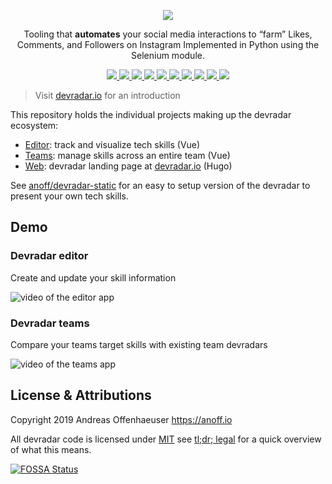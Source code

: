 <p align="center">
  <img src="assets/logo-text.png">
  <p align="center">Tooling that <b>automates</b> your social media interactions to “farm” Likes, Comments, and Followers on Instagram
Implemented in Python using the Selenium module.<p>
  <p align="center">
    <a href="https://app.fossa.com/projects/git%2Bgithub.com%2Fanoff%2Fdevradar?ref=badge_shield">
      <img src="https://app.fossa.com/api/projects/git%2Bgithub.com%2Fanoff%2Fdevradar.svg?type=shield" />
    </a>
    <a href="https://dependabot.com/">
      <img src="https://badgen.net/dependabot/dependabot/dependabot-core/?icon=dependabot" />
    </a>
    <a href="./LICENSE">
    	<img src="https://badgen.net/badge/license/MIT/blue" />
    </a>
    <a href="https://gitter.im/devradar/discuss">
	    <img src="https://badgen.net/badge/chat/on%20gitter/cyan?icon=gitter">
    </a>
    <a href="https://vuejs.org/">
	    <img src="https://badgen.net/badge/built%20with/Vue.js/cyan">
    </a>
    <a href="https://www.typescriptlang.org/">
	    <img src="https://badgen.net/badge/code/TypeScript/blue">
    </a>  
    <a href="https://standardjs.com/">
	    <img src="https://badgen.net/badge/code%20style/standard/pink">
    </a>
    <a href="https://github.com/anoff/devradar/actions">
	    <img src="https://github.com/anoff/devradar/workflows/editor/badge.svg">
    </a>
    <a href="https://github.com/anoff/devradar/actions">
	    <img src="https://github.com/anoff/devradar/workflows/teams/badge.svg">
    </a>  
    <a href="https://github.com/anoff/devradar/actions">
	    <img src="https://github.com/anoff/devradar/workflows/web/badge.svg">
    </a>
  </p>
</p>


> Visit [devradar.io](https://devradar.io) for an introduction

This repository holds the individual projects making up the devradar ecosystem:

* [Editor](editor/): track and visualize tech skills (Vue)
* [Teams](teams/): manage skills across an entire team (Vue)
* [Web](web/): devradar landing page at [devradar.io](//devradar.io) (Hugo)

See [anoff/devradar-static](https://github.com/anoff/devradar-static) for an easy to setup version of the devradar to present your own tech skills.

## Demo

### Devradar editor

Create and update your skill information

<img src="assets/editor-demo.gif" alt="video of the editor app">

### Devradar teams

Compare your teams target skills with existing team devradars

<img src="assets/teams-demo.gif" alt="video of the teams app">

## License & Attributions

Copyright 2019 Andreas Offenhaeuser <https://anoff.io>

All devradar code is licensed under [MIT](LICENSE) see [tl;dr; legal](https://tldrlegal.com/license/mit-license) for a quick overview of what this means.

[![FOSSA Status](https://app.fossa.io/api/projects/git%2Bgithub.com%2Fanoff%2Fdevradar.svg?type=large)](https://app.fossa.io/projects/git%2Bgithub.com%2Fanoff%2Fdevradar?ref=badge_large)
